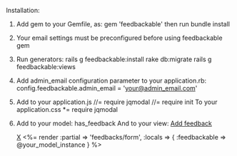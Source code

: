 Installation:

1) Add gem to your Gemfile, as:
   gem 'feedbackable'
   then run
   bundle install

2) Your email settings must be preconfigured before using feedbackable gem

3) Run generators:
    rails g feedbackable:install
    rake db:migrate
    rails g feedbackable:views

4) Add admin_email configuration parameter to your application.rb:
    config.feedbackable.admin_email = 'your@admin_email.com'
5) Add to your application.js
    //= require jqmodal
    //= require init
   To your application.css
    *= require jqmodal
6) Add to your model:
        has_feedback
   And to your view:
       <a href="#" class="jqModal">Add feedback</a>
       <div class="jqmWindow" id="dialog">
        <a href="#" class="jqmClose">X</a>
        <%= render :partial => 'feedbacks/form', :locals => { :feedbackable => @your_model_instance }  %>
       </div>